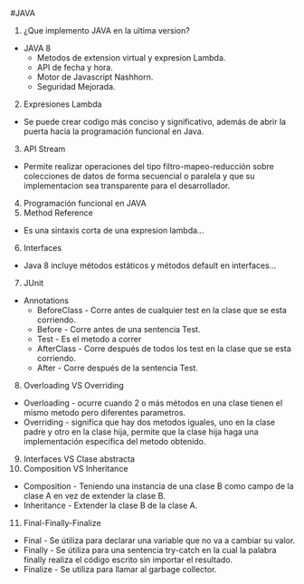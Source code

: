#JAVA

1. ¿Que implemento JAVA en la ultima version?
  + JAVA 8
    - Metodos de extension virtual y expresion Lambda.
    - API de fecha y hora.
    - Motor de Javascript Nashhorn.
    - Seguridad Mejorada.
2. Expresiones Lambda
  + Se puede crear codigo más conciso y significativo, además de abrir la puerta
    hacia la programación funcional en Java.
3. API Stream
  + Permite realizar operaciones del tipo filtro-mapeo-reducción sobre colecciones
    de datos de forma secuencial o paralela y que su implementacion sea  transparente
    para el desarrollador.
4. Programación funcional en JAVA
5. Method Reference
  + Es una sintaxis corta de una expresion lambda...
6. Interfaces
  + Java 8 incluye métodos estáticos y métodos default en interfaces...
7. JUnit
  + Annotations
    - BeforeClass - Corre antes de cualquier test en la clase que se esta corriendo.
    - Before - Corre antes de una sentencia Test.
    - Test - Es el metodo a correr
    - AfterClass - Corre después de todos los test en la clase que se esta corriendo.
    - After - Corre después de la sentencia Test.
8. Overloading VS Overriding
  + Overloading - ocurre cuando 2 o más métodos en una clase tienen el mismo metodo pero
    diferentes parametros.
  + Overriding - significa que hay dos metodos iguales, uno en la clase padre y otro
    en la clase hija, permite que la clase hija haga una implementación especifica del
    metodo obtenido.
9. Interfaces VS Clase abstracta
10. Composition VS Inheritance
  + Composition - Teniendo una instancia de una clase B como campo de la clase A en vez
    de extender la clase B.
  + Inheritance - Extender la clase B de la clase A.
11. Final-Finally-Finalize
  + Final - Se útiliza para declarar una variable que no va a cambiar su valor.
  + Finally - Se útiliza para una sentencia try-catch en la cual la palabra finally realiza
              el código escrito sin importar el resultado.
  + Finalize - Se utiliza para llamar al garbage collector.
